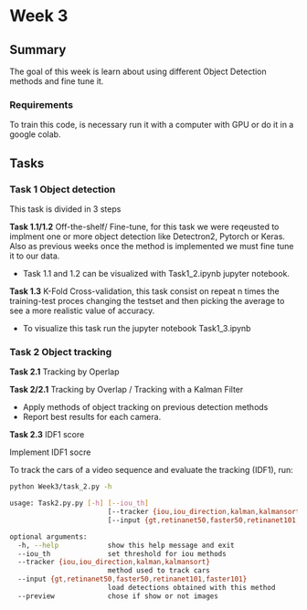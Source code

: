 # Week 3
## Summary 

The goal of this week is learn about using different Object Detection methods and fine tune it.

### Requirements

To train this code, is necessary run it with a computer with GPU or do it in a google colab.

## Tasks
### Task 1 Object detection
This task is divided in 3 steps



**Task 1.1/1.2** Off-the-shelf/ Fine-tune, for this task we were reqeusted to implment one or more object detection like Detectron2, Pytorch or Keras. Also as previous weeks once the method is implemented we must fine tune it to our data.

* Task 1.1 and 1.2 can be visualized with Task1_2.ipynb jupyter notebook.

**Task 1.3** K-Fold Cross-validation, this task consist on repeat n times the training-test proces changing the testset and then picking the average to see a more realistic value of accuracy.

* To visualize this task run the jupyter notebook Task1_3.ipynb


### Task 2 Object tracking
**Task 2.1** Tracking by Operlap

**Task 2/2.1** Tracking by Overlap / Tracking with a Kalman Filter
* Apply methods of object tracking on previous detection methods
* Report best results for each camera.

**Task 2.3** IDF1 score

Implement IDF1 socre

To track the cars of a video sequence and evaluate the tracking (IDF1), run:

```bash
python Week3/task_2.py -h

usage: Task2.py.py [-h] [--iou_th]
                        [--tracker {iou,iou_direction,kalman,kalmansort}]
                        [--input {gt,retinanet50,faster50,retinanet101,faster101}] [--preview {True, False}]

optional arguments:
  -h, --help            show this help message and exit
  --iou_th              set threshold for iou methods
  --tracker {iou,iou_direction,kalman,kalmansort}
                        method used to track cars
  --input {gt,retinanet50,faster50,retinanet101,faster101}
                        load detections obtained with this method
  --preview             chose if show or not images

```
